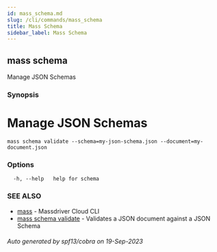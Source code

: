 ```yaml
---
id: mass_schema.md
slug: /cli/commands/mass_schema
title: Mass Schema
sidebar_label: Mass Schema
---
```

## mass schema

Manage JSON Schemas

### Synopsis

# Manage JSON Schemas

```shell
mass schema validate --schema=my-json-schema.json --document=my-document.json
```


### Options

```
  -h, --help   help for schema
```

### SEE ALSO

* [mass](/cli/commands/mass)	 - Massdriver Cloud CLI
* [mass schema validate](/cli/commands/mass_schema_validate)	 - Validates a JSON document against a JSON Schema

###### Auto generated by spf13/cobra on 19-Sep-2023
